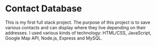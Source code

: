 # Contact Database

This is my first full stack project. The purpose of this project is to save various contacts and can display where they live depending on their addresses. I used various kinds of technology: HTML/CSS, JavaScript, Google Map API, Node.js, Express and MySQL.
